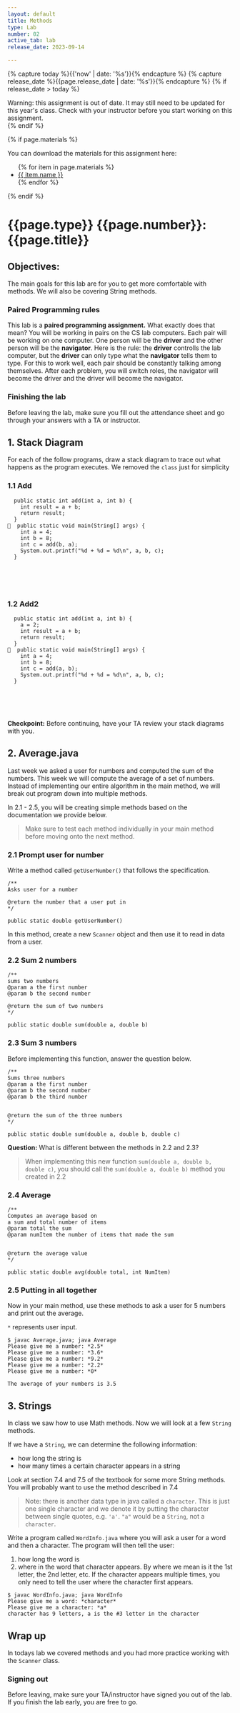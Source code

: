 ```yaml
---
layout: default
title: Methods
type: Lab
number: 02
active_tab: lab
release_date: 2023-09-14

---
```


<!-- Check whether the assignment is ready to release -->
{% capture today %}{{'now' | date: '%s'}}{% endcapture %}
{% capture release_date %}{{page.release_date | date: '%s'}}{% endcapture %}
{% if release_date > today %} 
<div class="alert alert-danger">
Warning: this assignment is out of date.  It may still need to be updated for this year's class.  Check with your instructor before you start working on this assignment.
</div>
{% endif %}
<!-- End of check whether the assignment is up to date -->


<!-- Check whether the assignment is up to date -->
<!--{% capture this_year %}{{'now' | date: '%Y'}}{% endcapture %}
{% capture due_year %}{{page.due_date | date: '%Y'}}{% endcapture %}
{% if this_year != due_year %} 
<div class="alert alert-danger">
Warning: this assignment is out of date.  It may still need to be updated for this year's class.  Check with your instructor before you start working on this assignment.
</div>
{% endif %}-->
<!-- End of check whether the assignment is up to date -->



{% if page.materials %}
<div class="alert alert-info">
You can download the materials for this assignment here:
<ul>
{% for item in page.materials %}
<li><a href="{{item.url}}">{{ item.name }}</a></li>
{% endfor %}
</ul>

</div>
{% endif %}





{{page.type}} {{page.number}}: {{page.title}}
=============================================================

## Objectives:

The main goals for this lab are for you to get more comfortable with methods. We will also be covering String methods.


### Paired Programming rules

This lab is a **paired programming assignment.** What exactly does that mean? You will be working in pairs on the CS lab computers. Each pair will be working on one computer. One person will be the **driver** and the other person will be the **navigator**. Here is the rule: the **driver** controlls the lab computer, but the **driver** can only type what the **navigator** tells them to type. For this to work well, each pair should be constantly talking among themselves. After each problem, you will switch roles, the navigator will become the driver and the driver will become the navigator.

### Finishing the lab

Before leaving the lab, make sure you fill out the attendance sheet and go through your answers with a TA or instructor.

## 1. Stack Diagram

For each of the follow programs, draw a stack diagram to trace out what happens as the program executes. We removed the `class` just for simplicity

### 1.1 Add
```
  public static int add(int a, int b) {
    int result = a + b;
    return result; 
  }
  public static void main(String[] args) {
    int a = 4;
    int b = 8;
    int c = add(b, a);
    System.out.printf("%d + %d = %d\n", a, b, c);
  }

```
<br>
<br>
<br>

### 1.2 Add2

```
  public static int add(int a, int b) {
    a = 2;
    int result = a + b;
    return result; 
  }
  public static void main(String[] args) {
    int a = 4;
    int b = 8;
    int c = add(a, b);
    System.out.printf("%d + %d = %d\n", a, b, c);
  }
```
<br>
<br>
<br>

**Checkpoint:** Before continuing, have your TA review your stack diagrams with you.


## 2. Average.java

Last week we asked a user for numbers and computed the sum of the numbers. This week we will compute the average of a set of numbers. Instead of implementing our entire algorithm in the main method, we will break out program down into multiple methods.

In 2.1 - 2.5, you will be creating simple methods based on the documentation we provide below.

> Make sure to test each method individually in your main method before moving onto the next method.

### 2.1 Prompt user for number

Write a method called `getUserNumber()` that follows the specification.

```
/**
Asks user for a number

@return the number that a user put in
*/

public static double getUserNumber()
``` 

In this method, create a new `Scanner` object 
and then use it to read in data from a user.


### 2.2 Sum 2 numbers
```
/**
sums two numbers
@param a the first number
@param b the second number

@return the sum of two numbers
*/

public static double sum(double a, double b)
``` 

### 2.3 Sum 3 numbers

Before implementing this function, answer the question below.

```
/**
Sums three numbers
@param a the first number
@param b the second number
@param b the third number


@return the sum of the three numbers
*/

public static double sum(double a, double b, double c)
``` 


**Question:** What is different between the methods in 2.2 and 2.3?  

> When implementing this new function `sum(double a, double b, double c)`,
you should call the 
`sum(double a, double b)` method you created in 2.2 

### 2.4 Average
```
/**
Computes an average based on
a sum and total number of items
@param total the sum
@param numItem the number of items that made the sum


@return the average value 
*/

public static double avg(double total, int NumItem)
``` 



### 2.5 Putting in all together
 
Now in your main method, use these methods to ask a user for 5 numbers and print out the average.

`*` represents user input. 

```
$ javac Average.java; java Average
Please give me a number: *2.5*
Please give me a number: *3.6*
Please give me a number: *9.2*
Please give me a number: *2.2*
Please give me a number: *0*

The average of your numbers is 3.5
```


## 3. Strings

In class we saw how to use Math methods. Now we will look at a few `String` methods. 

If we have a `String`, we can determine the following information:

- how long the string is
- how many times a certain character appears in a string

Look at section 7.4 and 7.5 of the textbook for some more String methods.
You will probably want to use the method described in 7.4

> Note: there is another data type in java called a `character`. This is just one single character and we denote it by putting the character between single quotes, e.g. `'a'`. `"a"` would be a `String`, not a `character`. 


Write a program called `WordInfo.java` where you will ask a user for a word and then a character.
The program will then tell the user:
1. how long the word is
2. where in the word that character appears. By where we mean is it the 1st letter, the 2nd letter, etc. If the character appears multiple times, you only need to tell the user where the character first appears. 


```
$ javac WordInfo.java; java WordInfo
Please give me a word: *character*
Please give me a character: *a*
character has 9 letters, a is the #3 letter in the character
```



## Wrap up

In todays lab we covered methods and you had more practice working
with the `Scanner` class.

### Signing out
Before leaving, make sure your TA/instructor have signed you out of the lab. If you finish the lab early, you are free to go.
